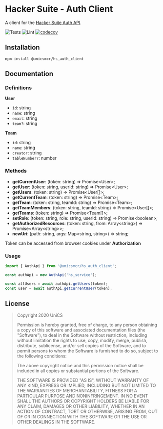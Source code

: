 # Hacker Suite - Auth Client

A client for the [Hacker Suite Auth API](https://github.com/unicsmcr/hs_auth).

![Tests](https://github.com/unicsmcr/hs_auth_client/workflows/Tests/badge.svg)
![Lint](https://github.com/unicsmcr/hs_auth_client/workflows/Lint/badge.svg)
[![codecov](https://codecov.io/gh/unicsmcr/hs_auth_client/branch/main/graph/badge.svg)](https://codecov.io/gh/unicsmcr/hs_auth_client)



## Installation

```
npm install @unicsmcr/hs_auth_client
```

## Documentation

### Definitions

**User**

- `id`: string
- `name`: string
- `email`: string
- `team?`: string

**Team**

- `id`: string
- `name`: string
- `creator`: string
- `tableNumber?`: number

### Methods
- **getCurrentUser**: (token: string) => Promise\<User>;
- **getUser**: (token: string, userId: string) => Promise\<User>;
- **getUsers**: (token: string) => Promise\<User[]>;
- **getCurrentTeam**: (token: string) => Promise\<Team>;
- **getTeam**: (token: string, teamId: string) => Promise\<Team>;
- **getTeamMembers**: (token: string, teamId: string) => Promise\<User[]>;
- **getTeams**: (token: string) => Promise\<Team[]>;
- **setRole**: (token: string, role: string, userId: string) => Promise\<boolean>;
- **getAuthorizedResources**: (token: string, from: Array\<string>) => Promise\<Array\<string>>;
- **newUri**: (path: string, args: Map\<string, string>) => string;

Token can be accessed from browser cookies under **Authorization**

### Usage
```typescript
import { AuthApi } from '@unicsmcr/hs_auth_client';

const authApi = new AuthApi('hs_service');

const allUsers = await authApi.getUsers(token);
const user = await authApi.getCurrentUser(token);
```

## License

> Copyright 2020 UniCS
> 
> Permission is hereby granted, free of charge, to any person obtaining a copy of this software and associated documentation files (the "Software"), to deal in the Software without restriction, including without limitation the rights to use, copy, modify, merge, publish, distribute, sublicense, and/or sell copies of the Software, and to permit persons to whom the Software is furnished to do so, subject to the following conditions:
> 
> The above copyright notice and this permission notice shall be included in all copies or substantial portions of the Software.
> 
> THE SOFTWARE IS PROVIDED "AS IS", WITHOUT WARRANTY OF ANY KIND, EXPRESS OR IMPLIED, INCLUDING BUT NOT LIMITED TO THE WARRANTIES OF MERCHANTABILITY, FITNESS FOR A PARTICULAR PURPOSE AND NONINFRINGEMENT. IN NO EVENT SHALL THE AUTHORS OR COPYRIGHT HOLDERS BE LIABLE FOR ANY CLAIM, DAMAGES OR OTHER LIABILITY, WHETHER IN AN ACTION OF CONTRACT, TORT OR OTHERWISE, ARISING FROM, OUT OF OR IN CONNECTION WITH THE SOFTWARE OR THE USE OR OTHER DEALINGS IN THE SOFTWARE.